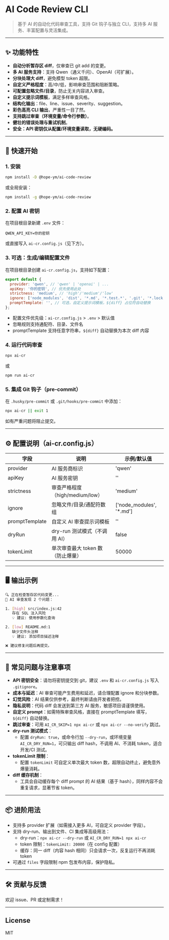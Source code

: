 # AI Code Review CLI

> 基于 AI 的自动化代码审查工具，支持 Git 钩子与独立 CLI，支持多 AI 服务、丰富配置与灵活集成。

---

## ✨ 功能特性

- **自动分析暂存区 diff**，仅审查已 git add 的变更。
- **多 AI 服务支持**：支持 Qwen（通义千问）、OpenAI（可扩展）。
- **分块处理大 diff**，避免模型 token 超限。
- **自定义严格程度**：高/中/低，影响审查范围和阻断策略。
- **可配置忽略文件/目录**，防止无关内容进入审查。
- **自定义提示词模板**，满足多样审查风格。
- **结构化输出**：file、line、issue、severity、suggestion。
- **彩色高亮 CLI 输出**，严重性一目了然。
- **支持跳过审查（环境变量/命令行参数）**。
- **健壮的错误处理与重试机制**。
- **安全：API 密钥仅从配置/环境变量读取，无硬编码。**

---

## 🚀 快速开始

### 1. 安装

```bash
npm install -D @hope-ym/ai-code-review
```

或全局安装：

```bash
npm install -g @hope-ym/ai-code-review
```

### 2. 配置 AI 密钥

在项目根目录新建 `.env` 文件：

```
QWEN_API_KEY=你的密钥
```

或直接写入 `ai-cr.config.js`（见下方）。

### 3. 可选：生成/编辑配置文件

在项目根目录创建 `ai-cr.config.js`，支持如下配置：

```js
export default {
  provider: 'qwen', // 'qwen' | 'openai' | ...
  apiKey: '你的密钥', // 优先使用此处
  strictness: 'medium', // 'high'/'medium'/'low'
  ignore: ['node_modules', 'dist', '*.md', '*.test.*', '.git', '*.lock'],
  promptTemplate: '', // 可选，自定义提示词模板，${diff} 占位符自动替换
};
```

- 配置文件优先级：`ai-cr.config.js` > `.env` > 默认值
- 忽略规则支持通配符、目录、文件名
- promptTemplate 支持任意字符串，`${diff}` 自动替换为本次 diff 内容

### 4. 运行代码审查

```bash
npx ai-cr
```
或
```bash
npm run ai-cr
```

### 5. 集成 Git 钩子（pre-commit）

在 `.husky/pre-commit` 或 `.git/hooks/pre-commit` 中添加：

```bash
npx ai-cr || exit 1
```

如有严重问题将阻止提交。

---

## ⚙️ 配置说明（ai-cr.config.js）

| 字段           | 说明                               | 示例/默认值 |
|----------------|------------------------------------|-------------|
| provider       | AI 服务商标识                      | 'qwen'      |
| apiKey         | AI 服务密钥                        | ''          |
| strictness     | 审查严格程度（high/medium/low）    | 'medium'    |
| ignore         | 忽略文件/目录/通配符数组           | ['node_modules', '*.md'] |
| promptTemplate | 自定义 AI 审查提示词模板           | ''          |
| dryRun         | dry-run 测试模式（不调用 AI）      | false       |
| tokenLimit     | 单次审查最大 token 数（防止爆量）  | 50000       |

---

## 🖥️ 输出示例

```bash
🔍 正在检查暂存区代码变更...
🚨 AI 审查发现 2 个问题：

1. [high] src/index.js:42
   存在 SQL 注入风险
   💡 建议: 使用参数化查询

2. [low] README.md:1
   缺少文件头注释
   💡 建议: 添加项目描述注释

❌ 建议修复问题后再提交。
```

---

## 📝 常见问题与注意事项

- **API 密钥安全**：请勿将密钥提交到 git，建议 `.env` 和 `ai-cr.config.js` 写入 `.gitignore`。
- **成本与延迟**：AI 审查可能产生费用和延迟，请合理配置 ignore 和分块参数。
- **幻觉风险**：AI 结果仅供参考，最终判断请由开发者把控。
- **隐私说明**：代码 diff 会发送到第三方 AI 服务，敏感项目请谨慎使用。
- **自定义 prompt**：如需特殊审查风格，直接在 promptTemplate 填写，`${diff}` 自动替换。
- **跳过审查**：可用 `AI_CR_SKIP=1 npx ai-cr` 或 `npx ai-cr --no-verify` 跳过。
- **dry-run 测试模式**：
    - 配置 `dryRun: true`，或命令行加 `--dry-run`，或环境变量 `AI_CR_DRY_RUN=1`，可只输出 diff hash，不调用 AI、不消耗 token，适合开发/CI 测试。
- **tokenLimit 限制**：
    - 配置 `tokenLimit` 可自定义单次最大 token 数，超限自动终止，避免意外爆量消耗。
- **diff 缓存机制**：
    - 工具会自动缓存每个 diff prompt 的 AI 结果（基于 hash），同样内容不会重复请求，显著节省 token。

---

## 📦 进阶用法

- 支持多 provider 扩展（如需接入更多 AI，可自定义 provider 字段）。
- 支持 dry-run、输出到文件、CI 集成等高级用法：
    - dry-run：`npx ai-cr --dry-run` 或 `AI_CR_DRY_RUN=1 npx ai-cr`
    - token 限制：`tokenLimit: 20000`（在 config 配置）
    - 缓存：同一 diff（内容 hash 相同）只会请求一次，反复运行不再消耗 token
- 可通过 `files` 字段限制 npm 包发布内容，保护隐私。

---

## 🛠️ 贡献与反馈

欢迎 issue、PR 或定制需求！

---

## License

MIT

